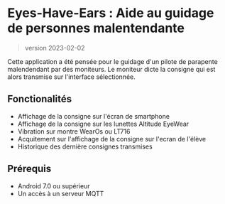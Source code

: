 # Eyes-Have-Ears : Aide au guidage de personnes malentendante
>version 2023-02-02

Cette application a été pensée pour le guidage d'un pilote de parapente malendendant par des moniteurs. Le moniteur dicte la consigne qui est alors transmise sur l'interface sélectionnée.

## Fonctionalités 
+ Affichage de la consigne sur l'écran de smartphone
+ Affichage de la consigne sur les lunettes Altitude EyeWear
+ Vibration sur montre WearOs ou LT716
+ Acquitement sur l'affichage de la consigne sur l'ecran de l'élève
+ Historique des dernière consignes transmises 

	
	
## Prérequis 
+ Android 7.0 ou supérieur
+ Un accès à un serveur MQTT

	
